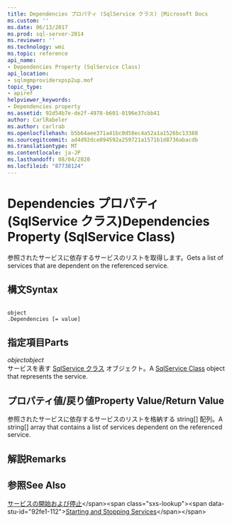 ```yaml
---
title: Dependencies プロパティ (SqlService クラス) |Microsoft Docs
ms.custom: ''
ms.date: 06/13/2017
ms.prod: sql-server-2014
ms.reviewer: ''
ms.technology: wmi
ms.topic: reference
api_name:
- Dependencies Property (SqlService Class)
api_location:
- sqlmgmproviderxpsp2up.mof
topic_type:
- apiref
helpviewer_keywords:
- Dependencies property
ms.assetid: 92d54b7e-de2f-4978-b601-0196e37cbb41
author: CarlRabeler
ms.author: carlrab
ms.openlocfilehash: b5b64aee371a41bc0d58ec4a52a1a1526bc13388
ms.sourcegitcommit: ad4d92dce894592a259721a1571b1d8736abacdb
ms.translationtype: MT
ms.contentlocale: ja-JP
ms.lasthandoff: 08/04/2020
ms.locfileid: "87738124"
---
```

# <a name="dependencies-property-sqlservice-class"></a><span data-ttu-id="92fe1-102">Dependencies プロパティ (SqlService クラス)</span><span class="sxs-lookup"><span data-stu-id="92fe1-102">Dependencies Property (SqlService Class)</span></span>
  <span data-ttu-id="92fe1-103">参照されたサービスに依存するサービスのリストを取得します。</span><span class="sxs-lookup"><span data-stu-id="92fe1-103">Gets a list of services that are dependent on the referenced service.</span></span>  
  
## <a name="syntax"></a><span data-ttu-id="92fe1-104">構文</span><span class="sxs-lookup"><span data-stu-id="92fe1-104">Syntax</span></span>  
  
```  
  
object  
.Dependencies [= value]  
```  
  
## <a name="parts"></a><span data-ttu-id="92fe1-105">指定項目</span><span class="sxs-lookup"><span data-stu-id="92fe1-105">Parts</span></span>  
 <span data-ttu-id="92fe1-106">*object*</span><span class="sxs-lookup"><span data-stu-id="92fe1-106">*object*</span></span>  
 <span data-ttu-id="92fe1-107">サービスを表す [SqlService クラス](sqlservice-class.md) オブジェクト。</span><span class="sxs-lookup"><span data-stu-id="92fe1-107">A [SqlService Class](sqlservice-class.md) object that represents the service.</span></span>  
  
## <a name="property-valuereturn-value"></a><span data-ttu-id="92fe1-108">プロパティ値/戻り値</span><span class="sxs-lookup"><span data-stu-id="92fe1-108">Property Value/Return Value</span></span>  
 <span data-ttu-id="92fe1-109">参照されたサービスに依存するサービスのリストを格納する string[] 配列。</span><span class="sxs-lookup"><span data-stu-id="92fe1-109">A string[] array that contains a list of services dependent on the referenced service.</span></span>  
  
## <a name="remarks"></a><span data-ttu-id="92fe1-110">解説</span><span class="sxs-lookup"><span data-stu-id="92fe1-110">Remarks</span></span>  
  
## <a name="see-also"></a><span data-ttu-id="92fe1-111">参照</span><span class="sxs-lookup"><span data-stu-id="92fe1-111">See Also</span></span>  
 <span data-ttu-id="92fe1-112">[サービスの開始および停止](https://technet.microsoft.com/library/ms174886\(v=sql.105\).aspx)</span><span class="sxs-lookup"><span data-stu-id="92fe1-112">[Starting and Stopping Services](https://technet.microsoft.com/library/ms174886\(v=sql.105\).aspx)</span></span>  
  
  
